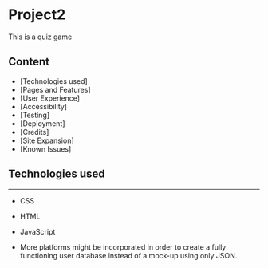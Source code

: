 # Project2

This is a quiz game

## Content

* [Technologies used]
* [Pages and Features]
* [User Experience]
* [Accessibility]
* [Testing]
* [Deployment]
* [Credits]
* [Site Expansion]
* [Known Issues]


## Technologies used
---

* CSS
* HTML
* JavaScript

* More platforms might be incorporated in order to create a fully functioning user database instead of a mock-up using only JSON. 
